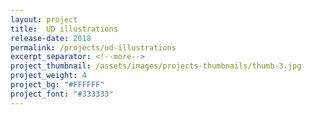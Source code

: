 ```yaml
---
layout: project
title:  UD illustrations
release-date: 2018
permalink: /projects/ud-illustrations
excerpt_separator: <!--more-->
project_thumbnail: /assets/images/projects-thumbnails/thumb-3.jpg
project_weight: 4
project_bg: "#FFFFFF"
project_font: "#333333"
---
```

